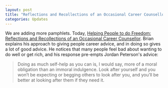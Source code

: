```yaml
---
layout: post
title: "Reflections and Recollections of an Occasional Career Counsellor"
categories: Updates
---
```

We are adding more pamphlets. Today, [Helping People to do Freedom: Reflections and Recollections of an Occasional Career Counsellor](/lapersp013.html). Brian explains his approach to
giving people career advice, and in doing so gives a lot of good advice. He notices that many people feel bad about wanting to do well or get rich, and his response pre-empts Jordan Peterson's advice:

> Doing as much self-help as you can is, I would say, more of a moral obligation than an immoral indulgence. Look after yourself and you won’t be expecting or begging others to look after you, and you’ll be better at looking after them if they need it.

